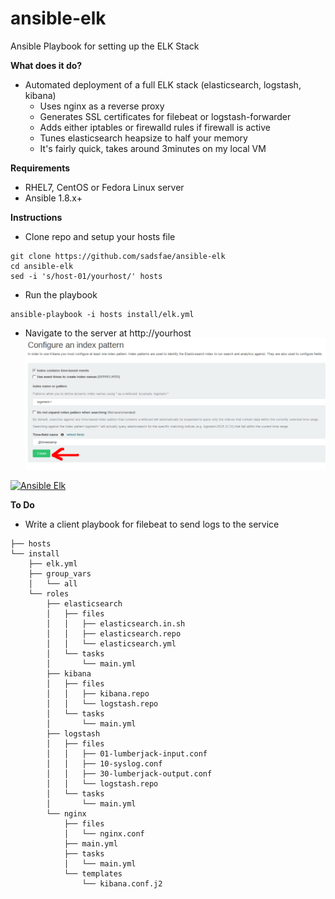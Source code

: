 ansible-elk
===========
Ansible Playbook for setting up the ELK Stack

**What does it do?**
   - Automated deployment of a full ELK stack (elasticsearch, logstash, kibana)
     * Uses nginx as a reverse proxy
     * Generates SSL certificates for filebeat or logstash-forwarder
     * Adds either iptables or firewalld rules if firewall is active
     * Tunes elasticsearch heapsize to half your memory
     * It's fairly quick, takes around 3minutes on my local VM
 
**Requirements**
   - RHEL7, CentOS or Fedora Linux server
   - Ansible 1.8.x+

**Instructions**
   - Clone repo and setup your hosts file
```
git clone https://github.com/sadsfae/ansible-elk
cd ansible-elk
sed -i 's/host-01/yourhost/' hosts
```
   - Run the playbook
```
ansible-playbook -i hosts install/elk.yml
```
   - Navigate to the server at http://yourhost
![ELK](/image/elk-index.png?raw=true "Click the green button.")

[![Ansible Elk](http://img.youtube.com/vi/pwpLPiPX2Mg/0.jpg)](http://www.youtube.com/watch?v=pwpLPiPX2Mg "Deploying ELK with Ansible")

**To Do**
   - Write a client playbook for filebeat to send logs to the service

```
├── hosts
└── install
    ├── elk.yml
    ├── group_vars
    │   └── all
    └── roles
        ├── elasticsearch
        │   ├── files
        │   │   ├── elasticsearch.in.sh
        │   │   ├── elasticsearch.repo
        │   │   └── elasticsearch.yml
        │   └── tasks
        │       └── main.yml
        ├── kibana
        │   ├── files
        │   │   ├── kibana.repo
        │   │   └── logstash.repo
        │   └── tasks
        │       └── main.yml
        ├── logstash
        │   ├── files
        │   │   ├── 01-lumberjack-input.conf
        │   │   ├── 10-syslog.conf
        │   │   ├── 30-lumberjack-output.conf
        │   │   └── logstash.repo
        │   └── tasks
        │       └── main.yml
        └── nginx
            ├── files
            │   └── nginx.conf
            ├── main.yml
            ├── tasks
            │   └── main.yml
            └── templates
                └── kibana.conf.j2
```
